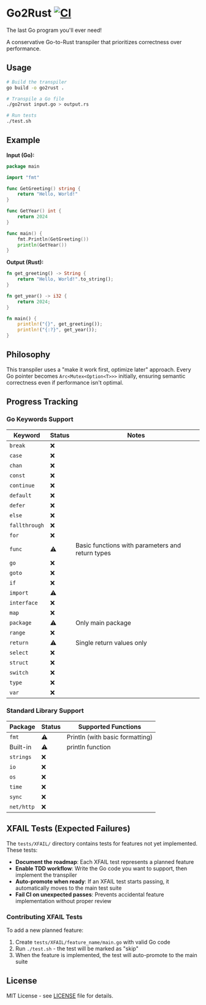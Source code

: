 # Go2Rust [![CI](https://github.com/tylerlaprade/go2rust/actions/workflows/ci.yml/badge.svg)](https://github.com/tylerlaprade/go2rust/actions/workflows/ci.yml)

The last Go program you'll ever need!

A conservative Go-to-Rust transpiler that prioritizes correctness over performance.

## Usage

```bash
# Build the transpiler
go build -o go2rust .

# Transpile a Go file
./go2rust input.go > output.rs

# Run tests
./test.sh
```

## Example

**Input (Go):**

```go
package main

import "fmt"

func GetGreeting() string {
    return "Hello, World!"
}

func GetYear() int {
    return 2024
}

func main() {
    fmt.Println(GetGreeting())
    println(GetYear())
}
```

**Output (Rust):**

```rust
fn get_greeting() -> String {
    return "Hello, World!".to_string();
}

fn get_year() -> i32 {
    return 2024;
}

fn main() {
    println!("{}", get_greeting());
    println!("{:?}", get_year());
}
```

## Philosophy

This transpiler uses a "make it work first, optimize later" approach. Every Go pointer becomes `Arc<Mutex<Option<T>>>` initially, ensuring semantic correctness even if performance isn't optimal.

## Progress Tracking

### Go Keywords Support

| Keyword | Status | Notes |
|---------|--------|-------|
| `break` | ❌ | |
| `case` | ❌ | |
| `chan` | ❌ | |
| `const` | ❌ | |
| `continue` | ❌ | |
| `default` | ❌ | |
| `defer` | ❌ | |
| `else` | ❌ | |
| `fallthrough` | ❌ | |
| `for` | ❌ | |
| `func` | ⚠️ | Basic functions with parameters and return types |
| `go` | ❌ | |
| `goto` | ❌ | |
| `if` | ❌ | |
| `import` | ⚠️ | |
| `interface` | ❌ | |
| `map` | ❌ | |
| `package` | ⚠️ | Only main package |
| `range` | ❌ | |
| `return` | ⚠️ | Single return values only |
| `select` | ❌ | |
| `struct` | ❌ | |
| `switch` | ❌ | |
| `type` | ❌ | |
| `var` | ❌ | |

### Standard Library Support

| Package | Status | Supported Functions |
|---------|--------|-------------------|
| `fmt` | ⚠️ | Println (with basic formatting) |
| Built-in | ⚠️ | println function |
| `strings` | ❌ | |
| `io` | ❌ | |
| `os` | ❌ | |
| `time` | ❌ | |
| `sync` | ❌ | |
| `net/http` | ❌ | |

## XFAIL Tests (Expected Failures)

The `tests/XFAIL/` directory contains tests for features not yet implemented. These tests:

- **Document the roadmap**: Each XFAIL test represents a planned feature
- **Enable TDD workflow**: Write the Go code you want to support, then implement the transpiler
- **Auto-promote when ready**: If an XFAIL test starts passing, it automatically moves to the main test suite
- **Fail CI on unexpected passes**: Prevents accidental feature implementation without proper review

### Contributing XFAIL Tests

To add a new planned feature:

1. Create `tests/XFAIL/feature_name/main.go` with valid Go code
2. Run `./test.sh` - the test will be marked as "skip"
3. When the feature is implemented, the test will auto-promote to the main suite

## License

MIT License - see [LICENSE](LICENSE) file for details.
